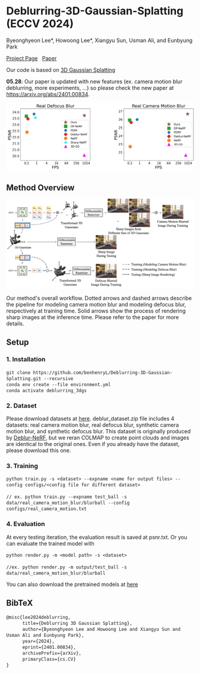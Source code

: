 # Deblurring-3D-Gaussian-Splatting (ECCV 2024)

Byeonghyeon Lee*, Howoong Lee*, Xiangyu Sun, Usman Ali, and Eunbyung Park

[Project Page](https://benhenryl.github.io/Deblurring-3D-Gaussian-Splatting/) &nbsp; [Paper](https://arxiv.org/abs/2401.00834) 

Our code is based on [3D Gaussian Splatting](https://github.com/graphdeco-inria/gaussian-splatting)

**05.28**: Our paper is updated with new features (ex. camera motion blur deblurring, more experiments, ...) so please check the new paper at https://arxiv.org/abs/2401.00834. 

![curve](assets/curve.jpg)


## Method Overview
![workflow](assets/workflow.jpg)

Our method's overall workflow. Dotted arrows and dashed arrows describe the pipeline for modeling camera motion blur and modeling defocus blur, respectively at training time. Solid arrows show the process of rendering sharp images at the inference time. Please refer to the paper for more details.

## Setup
###  1. Installation
```
git clone https://github.com/benhenryL/Deblurring-3D-Gaussian-Splatting.git --recursive 
conda env create --file environment.yml
conda activate deblurring_3dgs
```
### 2. Dataset
Please download datasets at [here](https://drive.google.com/file/d/1N24ipi52XXiPfqWWAxYeyaItNXrL7nSe/view?usp=drive_link). deblur_dataset.zip file includes 4 datasets: real camera motion blur, real defocus blur, synthetic camera motion blur, and synthetic defocus blur.
This dataset is originally produced by [Deblur-NeRF](https://github.com/limacv/Deblur-NeRF), but we reran COLMAP to create point clouds and images are identical to the original ones. Even if you already have the dataset, please download this one.

### 3. Training
```
python train.py -s <dataset> --expname <name for output files> --config configs/<config file for different dataset>

// ex. python train.py --expname test_ball -s data/real_camera_motion_blur/blurball --config configs/real_camera_motion.txt
```

### 4. Evaluation
At every testing iteration, the evaluation result is saved at psnr.txt. Or you can evaluate the trained model with
```
python render.py -m <model path> -s <dataset>

//ex. python render.py -m output/test_ball -s data/real_camera_motion_blur/blurball
```
You can also download the pretrained models at [here](https://drive.google.com/file/d/1ECFCM2OvRYMHO_EkGmD_qKS8fUKTmSY7/view?usp=drive_link)

## BibTeX
```
@misc{lee2024deblurring,
      title={Deblurring 3D Gaussian Splatting}, 
      author={Byeonghyeon Lee and Howoong Lee and Xiangyu Sun and Usman Ali and Eunbyung Park},
      year={2024},
      eprint={2401.00834},
      archivePrefix={arXiv},
      primaryClass={cs.CV}
}
```


